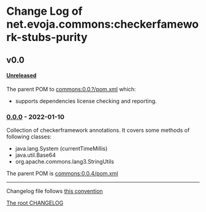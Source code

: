 # Change Log of net.evoja.commons:checkerfamework-stubs-purity

<!---
#### [Unreleased][unreleased]
##### Added
##### Changed
##### Deprecated
##### Removed
##### Fixed
##### Security
##### Broken
--->

<!--- ### [0.0.1] - [2022-01-04][c-0.0.1] --->

## v0.0

#### [Unreleased][unreleased]
The parent POM to [commons:0.0.?/pom.xml](https://github.com/evoja/java-commons/blob/commons/0.0.7/pom.xml)
which:
* supports dependencies license checking and reporting.


### [0.0.0] - 2022-01-10

Collection of checkerframework annotations.
It covers some methods of following classes:

* java.lang.System (currentTimeMillis)
* java.util.Base64
* org.apache.commons.lang3.StringUtils

The parent POM is [commons:0.0.4/pom.xml](https://github.com/evoja/java-commons/blob/commons/0.0.4/pom.xml)





------------
Changelog file follows [this convention](https://keepachangelog.com/)

[The root CHANGELOG](/CHANGELOG.md)


[unreleased]: https://github.com/evoja/java-commons/compare/checkerframework-stubs-purity/0.0.0...master

[c-0.0.1]: https://github.com/evoja/java-commons/compare/checkerframework-stubs-purity/0.0.0...checkerframework-stubs-purity/0.0/1
[0.0.1]: https://github.com/evoja/java-commons/tree/checkerframework-stubs-purity/0.0/1

[0.0.0]: https://github.com/evoja/java-commons/tree/checkerframework-stubs-purity/0.0.0
